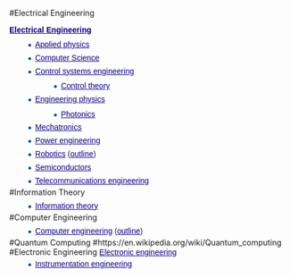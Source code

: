 #Electrical Engineering
<p style="margin-top: 0.5em; margin-bottom: 0.5em; color: rgb(37, 37, 37); font-family: sans-serif; line-height: inherit;"><b><a href="https://en.wikipedia.org/wiki/Electrical_Engineering" title="Electrical Engineering" class="mw-redirect" target="_blank" style="color: rgb(11, 0, 128); text-decoration: underline; outline: 0px; background: none;">Electrical Engineering</a></b><ul style="margin-top: 0.3em; margin-bottom: 0px; margin-left: 1.6em; color: rgb(37, 37, 37); font-family: sans-serif; line-height: 22.4px; list-style-image: url(&quot;data:image/svg+xml,%3C%3Fxml%20version%3D%221.0%22%20encoding%3D%22UTF-8%22%3F%3E%0A%3Csvg%20xmlns%3D%22http%3A%2F%2Fwww.w3.org%2F2000%2Fsvg%22%20version%3D%221.1%22%20width%3D%225%22%20height%3D%2213%22%3E%0A%3Ccircle%20cx%3D%222.5%22%20cy%3D%229.5%22%20r%3D%222.5%22%20fill%3D%22%2300528c%22%2F%3E%0A%3C%2Fsvg%3E%0A&quot;);"><li style="margin-bottom: 0.1em;"><a href="https://en.wikipedia.org/wiki/Applied_physics" title="Applied physics" target="_blank" style="color: rgb(11, 0, 128); background: none;">Applied physics</a></li><li style="margin-bottom: 0.1em;"><a href="https://en.wikipedia.org/wiki/Computer_Science" title="Computer Science" class="mw-redirect" target="_blank" style="color: rgb(11, 0, 128); background: none;">Computer Science</a><br></li><li style="margin-bottom: 0.1em;"><a href="https://en.wikipedia.org/wiki/Control_engineering" title="Control engineering" target="_blank" style="color: rgb(11, 0, 128); background: none;">Control systems engineering</a><ul style="margin-top: 0.3em; margin-left: 1.6em; list-style-type: disc; list-style-image: url(&quot;data:image/svg+xml,%3C%3Fxml%20version%3D%221.0%22%20encoding%3D%22UTF-8%22%3F%3E%0A%3Csvg%20xmlns%3D%22http%3A%2F%2Fwww.w3.org%2F2000%2Fsvg%22%20version%3D%221.1%22%20width%3D%225%22%20height%3D%2213%22%3E%0A%3Ccircle%20cx%3D%222.5%22%20cy%3D%229.5%22%20r%3D%222.5%22%20fill%3D%22%2300528c%22%2F%3E%0A%3C%2Fsvg%3E%0A&quot;);"><li style="margin-bottom: 0.1em;"><a href="https://en.wikipedia.org/wiki/Control_theory" title="Control theory" target="_blank" style="color: rgb(11, 0, 128); background: none;">Control theory</a></li></ul></li><li style="margin-bottom: 0.1em;"><a href="https://en.wikipedia.org/wiki/Engineering_physics" title="Engineering physics" target="_blank" style="color: rgb(11, 0, 128); background: none;">Engineering physics</a><ul style="margin-top: 0.3em; margin-left: 1.6em; list-style-type: disc; list-style-image: url(&quot;data:image/svg+xml,%3C%3Fxml%20version%3D%221.0%22%20encoding%3D%22UTF-8%22%3F%3E%0A%3Csvg%20xmlns%3D%22http%3A%2F%2Fwww.w3.org%2F2000%2Fsvg%22%20version%3D%221.1%22%20width%3D%225%22%20height%3D%2213%22%3E%0A%3Ccircle%20cx%3D%222.5%22%20cy%3D%229.5%22%20r%3D%222.5%22%20fill%3D%22%2300528c%22%2F%3E%0A%3C%2Fsvg%3E%0A&quot;);"><li style="margin-bottom: 0.1em;"><a href="https://en.wikipedia.org/wiki/Photonics" title="Photonics" target="_blank" style="color: rgb(11, 0, 128); background: none;">Photonics</a></li></ul></li><li style="margin-bottom: 0.1em;"><a href="https://en.wikipedia.org/wiki/Mechatronics" title="Mechatronics" target="_blank" style="color: rgb(11, 0, 128); background: none;">Mechatronics</a><br></li><li style="margin-bottom: 0.1em;"><a href="https://en.wikipedia.org/wiki/Power_engineering" title="Power engineering" target="_blank" style="color: rgb(11, 0, 128); background: none;">Power engineering</a></li><li style="margin-bottom: 0.1em;"><a href="https://en.wikipedia.org/wiki/Robotics" title="Robotics" target="_blank" style="color: rgb(11, 0, 128); background: none;">Robotics</a>&nbsp;(<a href="https://en.wikipedia.org/wiki/Outline_of_robotics" title="Outline of robotics" target="_blank" style="color: rgb(11, 0, 128); background: none;">outline</a>)</li><li style="margin-bottom: 0.1em;"><a href="https://en.wikipedia.org/wiki/Semiconductors" title="Semiconductors" class="mw-redirect" target="_blank" style="color: rgb(11, 0, 128); background: none;">Semiconductors</a></li><li style="margin-bottom: 0.1em;"><a href="https://en.wikipedia.org/wiki/Telecommunications_engineering" title="Telecommunications engineering" target="_blank" style="color: rgb(11, 0, 128); background: none;">Telecommunications engineering</a></li></ul>
#Information Theory
<ul style="margin-top: 0.3em; margin-bottom: 0px; margin-left: 1.6em; color: rgb(37, 37, 37); font-family: sans-serif; line-height: 22.4px; list-style-image: url(&quot;data:image/svg+xml,%3C%3Fxml%20version%3D%221.0%22%20encoding%3D%22UTF-8%22%3F%3E%0A%3Csvg%20xmlns%3D%22http%3A%2F%2Fwww.w3.org%2F2000%2Fsvg%22%20version%3D%221.1%22%20width%3D%225%22%20height%3D%2213%22%3E%0A%3Ccircle%20cx%3D%222.5%22%20cy%3D%229.5%22%20r%3D%222.5%22%20fill%3D%22%2300528c%22%2F%3E%0A%3C%2Fsvg%3E%0A&quot;);"><li style="margin-bottom: 0.1em;"><a href="https://en.wikipedia.org/wiki/Information_theory" title="Information theory" target="_blank" style="color: rgb(11, 0, 128); background: none;">Information theory</a></li></ul>
#Computer Engineering
<ul style="margin-top: 0.3em; margin-bottom: 0px; margin-left: 1.6em; color: rgb(37, 37, 37); font-family: sans-serif; line-height: 22.4px; list-style-image: url(&quot;data:image/svg+xml,%3C%3Fxml%20version%3D%221.0%22%20encoding%3D%22UTF-8%22%3F%3E%0A%3Csvg%20xmlns%3D%22http%3A%2F%2Fwww.w3.org%2F2000%2Fsvg%22%20version%3D%221.1%22%20width%3D%225%22%20height%3D%2213%22%3E%0A%3Ccircle%20cx%3D%222.5%22%20cy%3D%229.5%22%20r%3D%222.5%22%20fill%3D%22%2300528c%22%2F%3E%0A%3C%2Fsvg%3E%0A&quot;);"><li style="margin-bottom: 0.1em;"><a href="https://en.wikipedia.org/wiki/Computer_engineering" title="Computer engineering" target="_blank" style="color: rgb(11, 0, 128); background: none;">Computer engineering</a>&nbsp;(<a href="https://en.wikipedia.org/wiki/Outline_of_computer_engineering" title="Outline of computer engineering" target="_blank" style="color: rgb(11, 0, 128); background: none;">outline</a>)</li></ul>
#Quantum Computing
#https://en.wikipedia.org/wiki/Quantum_computing
#Electronic Engineering
<a href="https://en.wikipedia.org/wiki/Electronic_engineering" title="Electronic engineering" target="_blank" style="color: rgb(11, 0, 128); font-family: sans-serif; background: none;">Electronic engineering</a><ul style="margin-top: 0.3em; margin-bottom: 0px; margin-left: 1.6em; color: rgb(37, 37, 37); font-family: sans-serif; list-style-image: url(&quot;data:image/svg+xml,%3C%3Fxml%20version%3D%221.0%22%20encoding%3D%22UTF-8%22%3F%3E%0A%3Csvg%20xmlns%3D%22http%3A%2F%2Fwww.w3.org%2F2000%2Fsvg%22%20version%3D%221.1%22%20width%3D%225%22%20height%3D%2213%22%3E%0A%3Ccircle%20cx%3D%222.5%22%20cy%3D%229.5%22%20r%3D%222.5%22%20fill%3D%22%2300528c%22%2F%3E%0A%3C%2Fsvg%3E%0A&quot;);"><li style="margin-bottom: 0.1em;"><a href="https://en.wikipedia.org/wiki/Instrumentation_engineering" title="Instrumentation engineering" class="mw-redirect" target="_blank" style="color: rgb(11, 0, 128); background: none;">Instrumentation engineering</a></li></ul>
